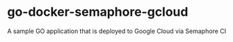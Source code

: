 # go-docker-semaphore-gcloud
A sample GO application that is deployed to Google Cloud via Semaphore CI
